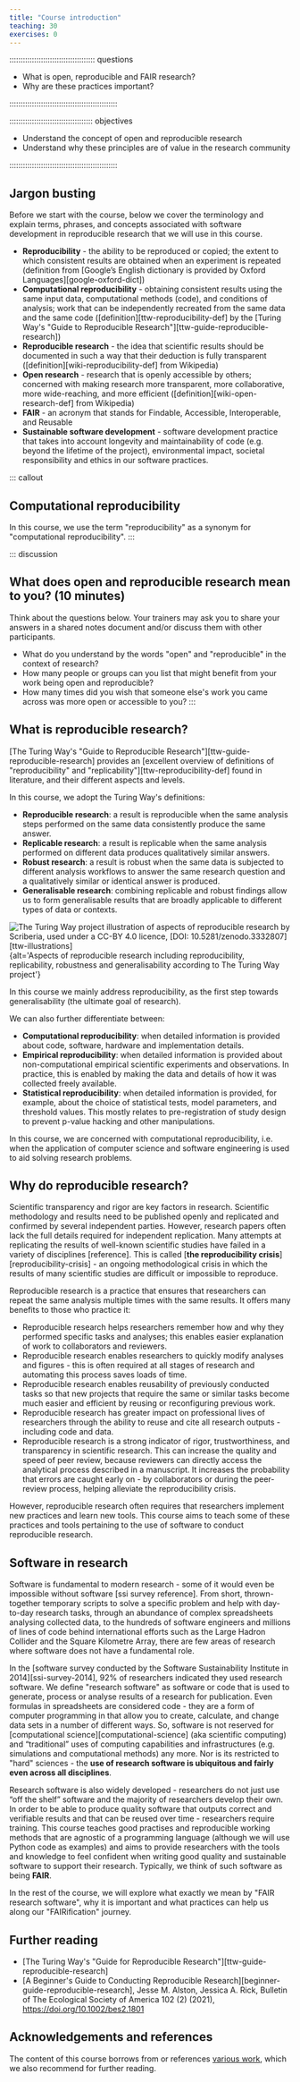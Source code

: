 ```yaml
---
title: "Course introduction"
teaching: 30
exercises: 0
---
```


:::::::::::::::::::::::::::::::::::::: questions 

- What is open, reproducible and FAIR research?
- Why are these practices important?

::::::::::::::::::::::::::::::::::::::::::::::::

::::::::::::::::::::::::::::::::::::: objectives

- Understand the concept of open and reproducible research
- Understand why these principles are of value in the research community 

::::::::::::::::::::::::::::::::::::::::::::::::

## Jargon busting
Before we start with the course, below we cover the terminology and explain terms, phrases, and 
concepts associated with software development in reproducible research that we will use in this course.

* **Reproducibility** - the ability to be reproduced or copied; the extent to which consistent results are obtained 
when an experiment is repeated (definition from [Google’s English dictionary is provided by Oxford Languages][google-oxford-dict])
* **Computational reproducibility** - obtaining consistent results using the same input data, computational methods (code),
and conditions of analysis; work that can be independently recreated from the same data and the same code 
([definition][ttw-reproducibility-def] 
by the [Turing Way's "Guide to Reproducible Research"][ttw-guide-reproducible-research])
* **Reproducible research** - the idea that scientific results should be documented in such a way that their deduction
is fully transparent ([definition][wiki-reproducibility-def] from Wikipedia)
* **Open research** - research that is openly accessible by others; concerned with making research more transparent, 
more collaborative, more wide-reaching, and more efficient 
([definition][wiki-open-research-def] from Wikipedia)
* **FAIR** - an acronym that stands for Findable, Accessible, Interoperable, and Reusable
* **Sustainable software development** - software development practice that takes into account longevity and 
maintainability of code (e.g. beyond the lifetime of the project), environmental impact, societal responsibility and ethics in 
our software practices. 

::: callout
## Computational reproducibility

In this course, we use the term "reproducibility" as a synonym for "computational reproducibility".
:::

::: discussion
## What does open and reproducible research mean to you? (10 minutes)
Think about the questions below. Your trainers may ask you to share your answers in a shared notes document and/or 
discuss them with other participants.

- What do you understand by the words "open" and "reproducible" in the context of research?
- How many people or groups can you list that might benefit from your work being open and reproducible?
- How many times did you wish that someone else's work you came across was more open or accessible to you?
:::

## What is reproducible research?

[The Turing Way's "Guide to Reproducible Research"][ttw-guide-reproducible-research]
provides an [excellent overview of definitions of "reproducibility" and "replicability"][ttw-reproducibility-def] found in literature, 
and their different aspects and levels. 

In this course, we adopt the Turing Way's definitions: 

* **Reproducible research**: a result is reproducible when the same analysis steps performed on the same data 
consistently produce the same answer.
* **Replicable research**: a result is replicable when the same analysis performed on different data produces 
qualitatively similar answers.
* **Robust research**: a result is robust when the same data is subjected to different analysis workflows to answer the 
same research question and a qualitatively similar or identical answer is produced.
* **Generalisable research**: combining replicable and robust findings allow us to form generalisable results 
that are broadly applicable to different types of data or contexts.

![*The Turing Way project illustration of aspects of reproducible research by Scriberia, used under a CC-BY 4.0 licence, [DOI: 10.5281/zenodo.3332807][ttw-illustrations]*](https://the-turing-way.netlify.app/_images/reproducible-definition-grid.svg){alt='Aspects of reproducible research including reproducibility, replicability, robustness and generalisability according to The Turing Way project'}

In this course we mainly address reproducibility, as the first step towards generalisability 
(the ultimate goal of research).

We can also further differentiate between:

* **Computational reproducibility**: when detailed information is provided about code, software, hardware and 
implementation details.
* **Empirical reproducibility**: when detailed information is provided about non-computational empirical scientific 
experiments and observations. In practice, this is enabled by making the data and details of how it was 
collected freely available.
* **Statistical reproducibility**: when detailed information is provided, for example, about the choice of 
statistical tests, model parameters, and threshold values. This mostly relates to pre-registration of study design to prevent p-value hacking and other manipulations.

In this course, we are concerned with computational reproducibility, i.e. when the application of computer science and 
software engineering is used to aid solving research problems.

## Why do reproducible research?

Scientific transparency and rigor are key factors in research. Scientific methodology and 
results need to be published openly and replicated and confirmed by several independent parties.
However, research papers often lack the full details required for independent replication. 
Many attempts at replicating the results of well-known scientific studies have failed in a variety of disciplines [reference].
This is called [**the reproducibility crisis**][reproducibility-crisis] - an ongoing 
methodological crisis in which the results of many scientific studies are difficult or impossible to reproduce.

Reproducible research is a practice that ensures that researchers can repeat the same analysis multiple times with the 
same results. It offers many benefits to those who practice it:

* Reproducible research helps researchers remember how and why they performed specific tasks and analyses; 
this enables easier explanation of work to collaborators and reviewers. 
* Reproducible research enables researchers to quickly modify analyses and figures - this is often 
required at all stages of research and automating this process saves loads of time. 
* Reproducible research enables reusability of previously conducted tasks so that new projects 
that require the same or similar tasks become much easier and efficient by reusing or reconfiguring previous work. 
* Reproducible research has greater impact on professional lives of researchers through the 
ability to reuse and cite all research outputs - including code and data.
* Reproducible research is a strong indicator of rigor, trustworthiness, and 
transparency in scientific research. This can increase the quality and speed of peer review, because reviewers can 
directly access the analytical process described in a manuscript. It increases the probability that errors are caught 
early on - by collaborators or during the peer-review process, helping alleviate the reproducibility crisis.  

However, reproducible research often requires that researchers implement new practices and learn new tools.
This course aims to teach some of these practices and tools pertaining to the use of software to conduct 
reproducible research.

## Software in research
Software is fundamental to modern research - some of it would even be impossible without software [ssi survey reference]. 
From short, thrown-together temporary scripts to
solve a specific problem and help with day-to-day research tasks, 
through an abundance of complex spreadsheets analysing collected
data, to the hundreds of software engineers and millions of lines of code behind international
efforts such as the Large Hadron Collider and the Square Kilometre Array, there are few areas of
research where software does not have a fundamental role.

In the [software survey conducted by the Software Sustainability Institute in 2014][ssi-survey-2014], 
92% of researchers indicated they used research software. 
We define "research software" as software or code that is used to generate, process or analyse results of a research 
for publication. 
Even formulas in spreadsheets are considered code - they are a form of computer programming in that allow you to 
create, calculate, and change data sets in a number of different ways. 
So, software is not reserved for [computational science][computational-science] 
(aka scientific computing) and “traditional” uses of computing capabilities and infrastructures (e.g.
simulations and computational methods) any more.
Nor is its restricted to "hard" sciences - the **use of research software is ubiquitous and 
fairly even across all disciplines**.

Research software is also widely developed - researchers do not just use “off the shelf” software and
the majority of researchers develop their own. 
In order to be able to produce quality software that outputs correct and verifiable results and 
that can be reused over time - researchers require training.
This course teaches good practises and reproducible working methods that are agnostic of a 
programming language (although we will use Python code as examples) and aims to provide 
researchers with the tools and knowledge to feel confident when writing good quality and sustainable 
software to support their research. Typically, we think of such software as being **FAIR**.

In the rest of the course, we will explore what exactly we mean by "FAIR research software", why 
it is important and what practices can help us along our "FAIRification" journey.


## Further reading
- [The Turing Way's "Guide for Reproducible Research"][ttw-guide-reproducible-research]
- [A Beginner's Guide to Conducting Reproducible Research][beginner-guide-reproducible-research],
  Jesse M. Alston, Jessica A. Rick, Bulletin of The Ecological Society of America 102 (2) (2021), https://doi.org/10.1002/bes2.1801

## Acknowledgements and references
The content of this course borrows from or references [various work](learners/reference.md#litref), which we also recommend for further reading.
